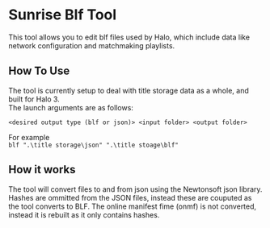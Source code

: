 # Sunrise Blf Tool
This tool allows you to edit blf files used by Halo, which include data like network configuration and matchmaking playlists.

## How To Use
The tool is currently setup to deal with title storage data as a whole, and built for Halo 3.<br>
The launch arguments are as follows:

`<desired output type (blf or json)> <input folder> <output folder>`

For example<br>
`blf ".\title storage\json" ".\title stoage\blf"`

## How it works
The tool will convert files to and from json using the Newtonsoft json library.
Hashes are ommitted from the JSON files, instead these are couputed as the tool converts to BLF.
The online manifest fime (onmf) is not converted, instead it is rebuilt as it only contains hashes.
